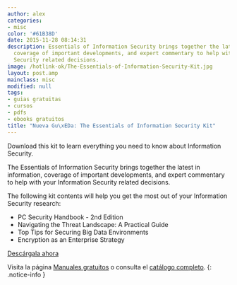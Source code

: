 ```yaml
---
author: alex
categories:
- misc
color: '#61B38D'
date: 2015-11-28 08:14:31
description: Essentials of Information Security brings together the latest in information,
  coverage of important developments, and expert commentary to help with your Information
  Security related decisions.
image: /hotlink-ok/The-Essentials-of-Information-Security-Kit.jpg
layout: post.amp
mainclass: misc
modified: null
tags:
- guias gratuitas
- cursos
- pdfs
- ebooks gratuitos
title: "Nueva Gu\xEDa: The Essentials of Information Security Kit"
---
```


<figure>
<amp-img on="tap:lightbox1" role="button" tabindex="0" layout="responsive" src="/img/hotlink-ok/The-Essentials-of-Information-Security-Kit2.jpg" title="{{ page.title }}" alt="{{ page.title }}" width="199px" height="258px" />
</figure>



Download this kit to learn everything you need to know about Information Security.

The Essentials of Information Security brings together the latest in information, coverage of important developments, and expert commentary to help with your Information Security related decisions.

The following kit contents will help you get the most out of your Information Security research:

<!--more-->

- PC Security Handbook - 2nd Edition
- Navigating the Threat Landscape: A Practical Guide
- Top Tips for Securing Big Data Environments
- Encryption as an Enterprise Strategy

<div class="button-post">
<a href="http://elbauldelprogramador.tradepub.com/c/pubRD.mpl?sr=oc&_t=oc:&pc=w_bund20" target="_blank">Descárgala ahora</a>
</div>

Visita la página [Manuales gratuitos][2] o consulta el [catálogo completo][3].
{: .notice-info }

[2]: https://elbauldelprogramador.com/manuales-gratuitos/
[3]: http://elbauldelprogramador.tradepub.com/category/information-technology/1207/ "Catálogo completo de Guías gratuítas "